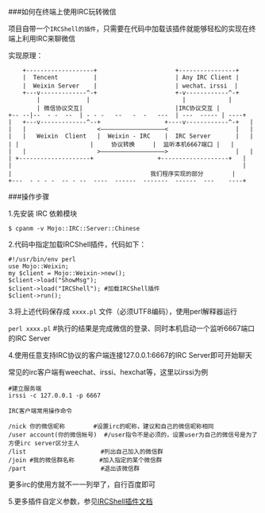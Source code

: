 ###如何在终端上使用IRC玩转微信

项目自带一个`IRCShell的插件`，只需要在代码中加载该插件就能够轻松的实现在终端上利用IRC来聊微信

实现原理：

```
 	+-------------------+                      +----------------+  
 	|  Tencent          |                      | Any IRC Client |
 	|  Weixin Server    |                      | wechat、irssi  |
 	+---v-------------^-+                      +-v------------^-+     
    	|             |                          |            |
    	| 微信协议交互|                          |IRC协议交互 |
+-- --|--  - -  --  | - - -   --   -  -   ---  | ---  ----- | ----+
|	+---v-------------^--+                  +----v------------^-+   |   
|	|                    <——————————————————<                   |   |
|	|   Weixin  Client   |  Weixin - IRC    |  IRC Server       |   |
| |                    |     协议转换     |  监听本机6667端口 |   |
|	|                    >——————————————————>                   |   | 
| +--------------------+                  +-------------------+   |
|                                                                 |
|                                       我们程序实现的部分        | 
+---  - - - -  -- - --  ----  ------  -------  ------  ---	  ----+

```

###操作步骤

1.先安装 IRC 依赖模块

```$ cpanm -v Mojo::IRC::Server::Chinese```

2.代码中指定加载IRCShell插件，代码如下：

```
#!/usr/bin/env perl
use Mojo::Weixin;
my $client = Mojo::Weixin->new();
$client->load("ShowMsg");
$client->load("IRCShell"); #加载IRCShell插件
$client->run();
```
3.将上述代码保存成 `xxxx.pl` 文件（必须UTF8编码），使用perl解释器运行

```perl xxxx.pl```  #执行的结果是完成微信的登录、同时本机启动一个监听6667端口的IRC Server

4.使用任意支持IRC协议的客户端连接127.0.0.1:6667的IRC Server即可开始聊天

常见的irc客户端有weechat、irssi、hexchat等，这里以irssi为例

```
#建立服务端
irssi -c 127.0.0.1 -p 6667

IRC客户端常用操作命令

/nick 你的微信昵称        #设置irc的昵称，建议和自己的微信昵称相同
/user account(你的微信帐号)  #/user指令不是必须的，设置user为自己的微信号是为了方便irc server区分主人
/list                     #列出自己加入的微信群
/join #我的微信群名称       #加入指定的某个微信群
/part                     #退出该微信群
```
更多irc的使用方就不一一列举了，自行百度即可

5.更多插件自定义参数，参见[IRCShell插件文档](https://metacpan.org/pod/distribution/Mojo-Weixin/doc/Weixin.pod#Mojo::Weixin::Plugin::IRCShell)
